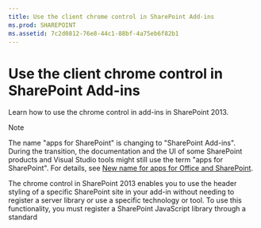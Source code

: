 ```yaml
---
title: Use the client chrome control in SharePoint Add-ins
ms.prod: SHAREPOINT
ms.assetid: 7c2d0812-76e8-44c1-88bf-4a75eb6f82b1
---
```



# Use the client chrome control in SharePoint Add-ins
Learn how to use the chrome control in add-ins in SharePoint 2013.
> [!NOTE]
> The name "apps for SharePoint" is changing to "SharePoint Add-ins". During the transition, the documentation and the UI of some SharePoint products and Visual Studio tools might still use the term "apps for SharePoint". For details, see  [New name for apps for Office and SharePoint](new-name-for-apps-for-sharepoint.md#bk_newname). 
  
    
    

The chrome control in SharePoint 2013 enables you to use the header styling of a specific SharePoint site in your add-in without needing to register a server library or use a specific technology or tool. To use this functionality, you must register a SharePoint JavaScript library through a standard <script> tag. You can provide a placeholder by using an HTML **div** element and further customize the control by using the available options. The control inherits its appearance from the specified SharePoint website.
## Prerequisites for using the examples in this article
<a name="SP15Usechromecontrol_Prereq"> </a>

To follow the steps in this example, you need the following:
  
    
    

- Visual Studio 2015
    
  
- A SharePoint 2013 development environment (add-in isolation required for on-premises scenarios)
    
  
For guidance on how to set up a development environment that fits your needs, see  [Start building Office and SharePoint Add-ins](http://msdn.microsoft.com/library/187f8c8c-1b15-471c-80b5-69a40e67deea.aspx).
  
    
    

### Core concepts to know before using the chrome control

The following table lists useful articles that can help you understand the concepts involved in a scenario that uses the chrome control.
  
    
    

**Table 1. Core concepts for using the chrome control**


|**Article title**|**Description**|
|:-----|:-----|
| [SharePoint Add-ins](sharepoint-add-ins.md) <br/> |Learn about the new add-in model in SharePoint 2013 that enables you to create add-ins, which are small, easy-to-use solutions for end users.  <br/> |
| [UX design for SharePoint Add-ins](ux-design-for-sharepoint-add-ins.md) <br/> |Learn about the user experience (UX) options and alternatives that you have when building SharePoint Add-ins.  <br/> |
| [Host webs, add-in webs, and SharePoint components in SharePoint 2013](host-webs-add-in-webs-and-sharepoint-components-in-sharepoint-2013.md) <br/> |Learn about the distinction between host webs and add-in webs. Find out which SharePoint 2013 components can be included in a SharePoint Add-in, which components are deployed to the host web, which components are deployed to the add-in web, and how the add-in web is deployed in an isolated domain.  <br/> |
   

## Code example: Use the chrome control in your cloud-hosted add-in
<a name="SP15Usechromecontrol_Codeexample"> </a>

A cloud-hosted add-in includes at least one remote component. For more information, see  [Choose patterns for developing and hosting your SharePoint Add-in](choose-patterns-for-developing-and-hosting-your-sharepoint-add-in.md). To use the chrome control in your cloud-hosted add-in, follow these steps:
  
    
    

1. Create the SharePoint Add-in and remote web projects.
    
  
2. Send default configuration options in the query string.
    
  
3. Add a webpage to the web project.
    
  
Figure 1 shows a remote webpage with the chrome control.
  
    
    

**Figure 1. Remote webpage with the chrome control**

  
    
    

  
    
    
![A remote web page with the chrome control](images/ChromeControl_result.png)
  
    
    

### To create the SharePoint Add-in and remote web projects


1. Open Visual Studio 2015 as administrator. (To do this, right-click the Visual Studio 2015 icon on the **Start** menu, and choose **Run as administrator**.)
    
  
2. Create a new project using the **SharePoint Add-in** template.
    
    Figure 2 shows the location of the **SharePoint Add-in** template in Visual Studio 2015, under **Templates**, **Visual C#**, **Office/SharePoint**, **Office Add-ins**.
    

   **Figure 2. SharePoint Add-in Visual Studio template**

  

     ![App for SharePoint 2013 Visual Studio template](images/AppForSharePointVSTemplate.PNG)
  

  

  
3. Provide the URL of the SharePoint website that you want to use for debugging.
    
  
4. Select **Provider-hosted** as the hosting option for your add-in. For a SharePoint-hosted code sample, see [SharePoint-Add-in-JSOM-BasicDataOperations](https://github.com/OfficeDev/SharePoint-Add-in-JSOM-BasicDataOperations).
    
    After the wizard finishes, you should have a structure in **Solution Explorer** that resembles Figure 3.
    

   **Figure 3. Add-in for SharePoint projects in Solution Explorer**

  

     ![App for SharePoint projects in Solution Explorer](images/AppVSTemplateSolutionExplorer.jpg)
  

  

  

### To send default configuration options in the query string


1. Open the Appmanifest.xml file in the manifest editor.
    
  
2. Add the **{StandardTokens}** token and an additional _SPHostTitle_ parameter to the query string. Figure 4 shows the manifest editor with the configured query string parameters.
    
   **Figure 4. Manifest editor with query string parameters for the chrome control**

  

     ![Manifest editor with query string parameters](images/ChromeControl_manifest.PNG)
  

    The chrome control automatically takes the following values from the query string:
    
  - **SPHostUrl**
    
  
  - **SPHostTitle**
    
  
  - **SPAppWebUrl**
    
  
  - **SPLanguage**
    
  

    **{StandardTokens}** include **SPHostUrl** and **SPAppWebUrl**.
    
  

### To add a page that uses the chrome control in the web project


1. Right-click the web project, and add a new Web Form.
    
  
2. Copy the following markup, and paste it in the ASPX page. The markup performs the following tasks:
    
  - Loads the AJAX library from the Microsoft CDN (Content Delivery Network).
    
  
  - Loads the jQuery library from the Microsoft CDN.
    
  
  - Loads the SP.UI.Controls.js file using the jQuery function **getScript**.
    
  
  - Defines a callback function for the **onCssLoaded** event.
    
  
  - Prepares the options for the chrome control.
    
  
  - Initializes the chrome control.
    
  

  ```HTML
  
<!DOCTYPE html>
<html xmlns="http://www.w3.org/1999/xhtml">
<head>
    <title>Chrome control host page</title>
    <script 
        src="//ajax.aspnetcdn.com/ajax/4.0/1/MicrosoftAjax.js" 
        type="text/javascript">
    </script>
    <script 
        type="text/javascript" 
        src="//ajax.aspnetcdn.com/ajax/jQuery/jquery-1.7.2.min.js">
    </script>      
    <script 
        type="text/javascript"
        src="ChromeLoader.js">
    </script>
<script type="text/javascript">
"use strict";

var hostweburl;

//load the SharePoint resources
$(document).ready(function () {
    //Get the URI decoded URL.
    hostweburl =
        decodeURIComponent(
            getQueryStringParameter("SPHostUrl")
    );

    // The SharePoint js files URL are in the form:
    // web_url/_layouts/15/resource
    var scriptbase = hostweburl + "/_layouts/15/";

    // Load the js file and continue to the 
    //   success handler
    $.getScript(scriptbase + "SP.UI.Controls.js", renderChrome)
});

// Callback for the onCssLoaded event defined
//  in the options object of the chrome control
function chromeLoaded() {
    // When the page has loaded the required
    //  resources for the chrome control,
    //  display the page body.
    $("body").show();
}

//Function to prepare the options and render the control
function renderChrome() {
    // The Help, Account and Contact pages receive the 
    //   same query string parameters as the main page
    var options = {
        "appIconUrl": "siteicon.png",
        "appTitle": "Chrome control add-in",
        "appHelpPageUrl": "Help.html?"
            + document.URL.split("?")[1],
        // The onCssLoaded event allows you to 
        //  specify a callback to execute when the
        //  chrome resources have been loaded.
        "onCssLoaded": "chromeLoaded()",
        "settingsLinks": [
            {
                "linkUrl": "Account.html?"
                    + document.URL.split("?")[1],
                "displayName": "Account settings"
            },
            {
                "linkUrl": "Contact.html?"
                    + document.URL.split("?")[1],
                "displayName": "Contact us"
            }
        ]
    };

    var nav = new SP.UI.Controls.Navigation(
                            "chrome_ctrl_placeholder",
                            options
                        );
    nav.setVisible(true);
}

// Function to retrieve a query string value.
// For production purposes you may want to use
//  a library to handle the query string.
function getQueryStringParameter(paramToRetrieve) {
    var params =
        document.URL.split("?")[1].split("&amp;");
    var strParams = "";
    for (var i = 0; i < params.length; i = i + 1) {
        var singleParam = params[i].split("=");
        if (singleParam[0] == paramToRetrieve)
            return singleParam[1];
    }
}
</script>
</head>

<!-- The body is initally hidden. 
     The onCssLoaded callback allows you to 
     display the content after the required
     resources for the chrome control have
     been loaded.  -->
<body style="display: none">

    <!-- Chrome control placeholder -->
    <div id="chrome_ctrl_placeholder"></div>

    <!-- The chrome control also makes the SharePoint
          Website stylesheet available to your page -->
    <h1 class="ms-accentText">Main content</h1>
    <h2 class="ms-accentText">The chrome control</h2>
    <div id="MainContent">
        This is the page's main content. 
        You can use the links in the header to go to the help, 
        account or contact pages.
    </div>
</body>
</html>
  ```

3. You can also use the chrome control in a declarative way. In the following code example, the HTML markup declares the control without using JavaScript code to configure and initialize the control. The following markup performs the following tasks:
    
  - Provides a placeholder for the SP.UI.Controls.js JavaScript file.
    
  
  - Dynamically loads the SP.UI.Controls.js file
    
  
  - Provides a placeholder for the chrome control and specifies the options inline with the HTML markup.
    
  

  ```HTML
  
<!DOCTYPE html>
<html xmlns="http://www.w3.org/1999/xhtml">
<head>
    <title>Chrome control host page</title>
    <script 
        src="http://ajax.aspnetcdn.com/ajax/4.0/1/MicrosoftAjax.js" 
        type="text/javascript">
    </script>
    <script 
        type="text/javascript" 
        src="http://ajax.aspnetcdn.com/ajax/jQuery/jquery-1.7.2.min.js">
    </script>      
    <script type="text/javascript">
    var hostweburl;

    // Load the SharePoint resources.
    $(document).ready(function () {

        // Get the URI decoded add-in web URL.
        hostweburl =
            decodeURIComponent(
                getQueryStringParameter("SPHostUrl")
        );

        // The SharePoint js files URL are in the form:
        // web_url/_layouts/15/resource.js
        var scriptbase = hostweburl + "/_layouts/15/";

        // Load the js file and continue to the 
        // success handler.
        $.getScript(scriptbase + "SP.UI.Controls.js")
    });

    // Function to retrieve a query string value.
    // For production purposes you may want to use
    // a library to handle the query string.
    function getQueryStringParameter(paramToRetrieve) {
        var params =
            document.URL.split("?")[1].split("&amp;");
        var strParams = "";
        for (var i = 0; i < params.length; i = i + 1) {
            var singleParam = params[i].split("=");
            if (singleParam[0] == paramToRetrieve)
                return singleParam[1];
        }
    }
    </script>
</head>
<body>

    <!-- Chrome control placeholder 
           Options are declared inline.  -->
    <div 
        id="chrome_ctrl_container"
        data-ms-control="SP.UI.Controls.Navigation"  
        data-ms-options=
            '{  
                "appHelpPageUrl" : "Help.html",
                "appIconUrl" : "siteIcon.png",
                "appTitle" : "Chrome control add-in",
                "settingsLinks" : [
                    {
                        "linkUrl" : "Account.html",
                        "displayName" : "Account settings"
                    },
                    {
                        "linkUrl" : "Contact.html",
                        "displayName" : "Contact us"
                    }
                ]
             }'>
    </div>
    
    <!-- The chrome control also makes the SharePoint
          Website style sheet available to your page. -->
    <h1 class="ms-accentText">Main content</h1>
    <h2 class="ms-accentText">The chrome control</h2>
    <div id="MainContent">
        This is the page's main content. 
        You can use the links in the header to go to the help, 
        account or contact pages.
    </div>
</body>
</html>
  ```


    The SP.UI.Controls.js library automatically renders the control if it finds the **data-ms-control="SP.UI.Controls.Navigation"** attribute in a **div** element.
    
  

### To edit the StartPage element in the add-in manifest


1. Double-click the **AppManifest.xml** file in **Solution Explorer**.
    
  
2. On the **Start page** drop-down menu, choose the webpage that uses the chrome control.
    
  

### To build and run the solution


1. Make sure that the SharePoint Add-in project is set as the startup project.
    
  
2. Press the F5 key.
    
    > [!NOTE]
      > When you press F5, Visual Studio builds the solution, deploys the add-in, and opens the permissions page for the add-in. 
3. Choose the **Trust It** button.
    
  
4. Click the **ChromeControlCloudhosted** add-in icon.
    
  
5. When you use the chrome control in your webpages, you can also use the SharePoint website style sheet, as shown in Figure 4.
    
   **Figure 5. SharePoint website style sheet used in the page**

  

     ![SharePoint website stylesheet used in a page](images/ChromControl_stylesheet.png)
  

  

  

**Table 2. Troubleshooting the solution**


|**Problem**|**Solution**|
|:-----|:-----|
|Unhandled exception **SP is undefined**. <br/> |Make sure your browser loads SP.UI.Controls.js file.  <br/> |
|The chrome control does not render properly.  <br/> |The chrome control only supports document modes Internet Explorer 8 and superior. Make sure your browser renders your page in document mode Internet Explorer 8 or superior.  <br/> |
|Certificate error.  <br/> |Set the **SSL Enabled** property of your web project to false. In the SharePoint Add-in project, set the **Web Project** property toNone, and then set the property back to your web project's name.  <br/> |
   

## Next steps
<a name="SP15Usechromecontrol_Nextsteps"> </a>

This article demonstrated how to use the chrome control in a SharePoint Add-in. As a next step, you can learn about other UX components that are available for SharePoint Add-ins. To learn more, see the following:
  
    
    

-  [Code sample: Use the chrome control in a cloud-hosted add-in](http://code.msdn.microsoft.com/SharePoint-2013-Work-with-089ecc6f)
    
  
-  [Code sample: Use the chrome control and the cross-domain library (CSOM)](http://code.msdn.microsoft.com/SharePoint-2013-Use-the-97c30a2e)
    
  
-  [Code sample: Use the chrome control and the cross-domain library (REST)](http://code.msdn.microsoft.com/SharePoint-2013-Use-the-a759e9f8)
    
  
-  [Use a SharePoint website's style sheet in SharePoint Add-ins](use-a-sharepoint-website-s-style-sheet-in-sharepoint-add-ins.md)
    
  
-  [Create custom actions to deploy with SharePoint Add-ins](create-custom-actions-to-deploy-with-sharepoint-add-ins.md)
    
  
-  [Create add-in parts to install with your SharePoint Add-in](create-add-in-parts-to-install-with-your-sharepoint-add-in.md)
    
  

## Additional resources
<a name="SP15Usechromecontrol_Addresources"> </a>


-  [Set up an on-premises development environment for SharePoint Add-ins](set-up-an-on-premises-development-environment-for-sharepoint-add-ins.md)
    
  
-  [UX design for SharePoint Add-ins](ux-design-for-sharepoint-add-ins.md)
    
  
-  [SharePoint Add-ins UX design guidelines](sharepoint-add-ins-ux-design-guidelines.md)
    
  
-  [Create UX components in SharePoint 2013](create-ux-components-in-sharepoint-2013.md)
    
  
-  [Three ways to think about design options for SharePoint Add-ins](three-ways-to-think-about-design-options-for-sharepoint-add-ins.md)
    
  
-  [Important aspects of the SharePoint Add-in architecture and development landscape](important-aspects-of-the-sharepoint-add-in-architecture-and-development-landscap.md)
    
  

